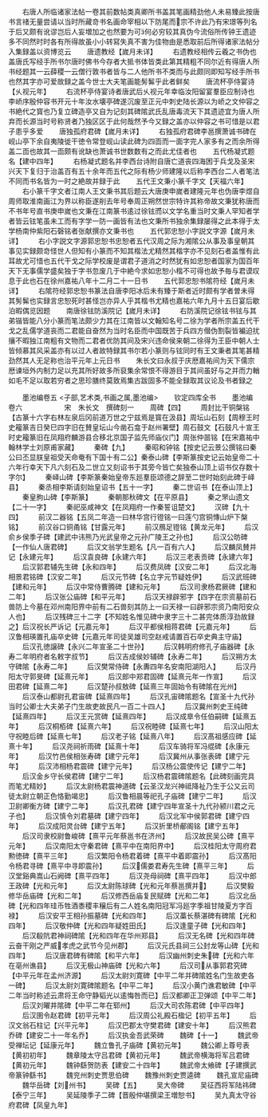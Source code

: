 <!-- { "loadSidebar": true } -->
　　右唐人所临诸家法帖一卷其前数帖类真卿所书盖其笔画精劲他人未易臻此按唐书言禇无量尝请以当时所藏竒书名画命宰相以下防尾而宗不许此乃有宋璟等列名于后又颇有讹谬岂后人妄増加之也然要为可何必穷较其真伪今流俗所传钟王遗迹多不同然时时各有所得故虽小小转冩失真不害为佳物由是悉取前后所得诸家法帖分入集録盖以资博览云
　　唐遗教经【嵗月未详】
　　右遗教经相传云羲之书伪也盖唐氏写经手所书尔唐时佛书今存者大抵书体皆类此第其精粗不同尔近有得唐人所书经题其一云薛稷一云僧行敦书者皆与二人他所书不类而与此颇同即知写经手所书也然其字亦可爱故録之盖今世士大夫笔画能髣髴乎此者鲜矣
　　唐流杯亭侍宴诗【乆视元年】
　　右流杯亭侍宴诗者唐武后乆视元年幸临汝阳留宴羣臣应制诗也李峤序殷仲容书开元十年汝水壊亭碑遂沉废至正元中刺史陆长源以为峤之文仲容之书絶代之寳也乃复立碑造亭又自为记刻其碑隂武氏乱唐毒流天下其遗迹宜为唐人所弃而长源当时号称贤者乃独区区于此何哉然予今又録之盖亦以仲容之书可惜是以君子患乎多爱
　　唐独孤府君碑【嵗月未详】
　　右独孤府君碑李邕撰萧诚书碑在岘山亭下余自夷陵徙干徳令常登岘山读此碑为四靣而一面字完人家多有之而余所得盖二靣也故其一靣颇有讹缺也萧诚书世数数有之而此尤佳者也
　　五代杨凝式题名【建中四年】
　　右杨凝式题名并李西台诗附自唐亡道丧四海困于兵戈及圣宋兴天下复归于治盖百有五十余年而五代之际有杨少师建隆以后称李西台二人者笔法不同而书名皆为一时之絶故并録于此
　　五代王文秉小篆千字文【天福六年】
　　右小篆千字文者江南人王文秉书其后题云大唐庚申嵗者建隆元年也伪唐李煜自周师取淮南画江为界以称臣遂削去年号奉周正朔然世宗特许其称帝故文秉犹称唐而不书年号直书庚申嵗也文秉在江南篆书逺过徐铉而以文学名重当时文秉人罕知者学者皆云铉笔虽未工而有字学一防一画皆有法也文秉所书独余集録屡得之此本得于太学杨南仲紫阳石磬铭者张献撰亦文秉书也
　　五代郭忠恕小字説文字源【嵗月未详】
　　右小字説文字源郭忠恕书忠恕者五代汉周之际为湘隂公从事及事皇朝其事见实録颇竒怪世人但知有小篆而不知其楷法尤精然其楷字亦不见刻石者盖惟有此耳故尤可惜也五代干戈之际学校废是谓君子道消之时然犹有如忠恕者国家为国百年天下无事儒学盛矣独于字书忽废几于中絶今求如忠恕小楷不可得也故予毎与君谟叹息于此也石在徐州嘉祐八年十二月二十一日书
　　五代郭忠恕书隂符经【嵗月未详】
　　右隂符经郭忠恕书篆法自唐李阳冰后未有臻于斯者近时颇有学者曽未得其髣髴也实録言忠恕死时甚怪岂亦异人乎其楷书尤精也嘉祐六年九月十五日宴后歇泊暇偶览因题
　　南唐徐铉防溪院记【嵗月未详】
　　右防溪院记徐铉书铉与其弟锴皆能八分小篆而笔法颇少力其在江南皆以文翰知名号二徐为学者所宗盖五代干戈之乱儒学道丧而二君能自奋然为当时名臣而中国既苦于兵四方僣伪割裂皆褊迫扰攘不暇独江南粗有文物而二君者优防其间及宋兴违命侯来朝二徐得为王臣中朝人士皆倾慕其风采盖亦有以过人者故特録其书尔若小篆则与铉同时有王文秉者其笔甚精劲然其人无足称也治平元年上元日书
　　朱长文曰永叔于庆厯嘉祐间为天下儒宗厯谏垣外内制力足以充其所好故多所裒集余常恨不得游目于其间虽好与之并而力輶如毛不足以取若穷者之思珍膳终莫致焉集古跋固多不能全録取其议论及书者録之

　　墨池编卷五
<子部,艺术类,书画之属,墨池编>
　　钦定四库全书
　　墨池编卷六　　　　　　宋　朱长文　撰碑刻一
　　周碑【四】
　　周封比干铜槃铭【古篆十六字右林左泉后冈前道万世之宁兹焉是寳在汲县】周坛山石刻【周穆王时史籕篆吉日癸巳四字旧在賛皇坛山今凿石龛于赵州署壁】周石鼓文【石鼓凡十宣王时史籕篆旧在凤翔府麟游县合移北京国子监先师庙仪门】周张仲噐铭【在宋嘉祐中翰林学士刘原甫家藏】
　　秦碑【九】
　　秦昭和钟铭【按史记云景公撰铭曰秦公曰丕显朕皇祖受天命奄有下国十有二公】秦泰山碑【李斯篆按史记云始皇帝二十六年行幸天下凡六刻石及二世立又刻诏书于其旁今皆亡矣独泰山顶上诏书仅存数十字尔】
　　秦峄山碑【李斯篆秦始皇帝东廵羣臣颂德之辞至二世时始刻此碑于峄县】
　　秦丞相李斯请刻始皇诏书【五十一字】
　　秦二世诏书【在泰山顶上】
　　秦皇朐山碑【李斯篆】
　　秦朝那秋碑文【在平原县】
　　秦之罘山遗文【二十一字】
　　秦祀巫咸神文【在凤翔府一作秦誓诅楚文】
　　汉碑【九十四】
　　前汉二器铭【五凤二年造一曰林华宫行镫铭一曰莲勺宫铜慱山炉下槃铭】
　　前汉谷口铜甬铭【甘露元年】
　　前汉鴈足镫铭【黄龙元年】
　　后汉俞乡侯季子碑【建武中讳熊乃光武皇帝之元孙广陵王之孙也】
　　后汉公昉碑【一作仙人唐君碑】
　　后汉文翁学生题名【凡一百有六人】
　　后汉麟凤賛并记【永建元年】
　　后汉袁良碑【永建六年】
　　后汉三老表贡碑【永建六年】
　　后汉郭君辅先生碑【永和四年】
　　后汉费凤碑【汉安二年】
　　后汉北海相景君铭碑【汉安二年】
　　后汉元节碑【名立字元节疑姓伊】
　　后汉武班碑【建和元年】
　　后汉中常侍曹腾碑【建和元年】
　　后汉司隶杨君厥碑【建和二年】
　　后汉张公庙碑【和平元年】
　　后汉天禄辟邪字【四字在宗资墓前石兽防上今墓在邓州南阳界中前有二石兽刻其防上一曰天禄一曰辟邪宗资乃南阳安众人也】
　　后汉残碑三十二字【不知姓名惟见碑中隶字三十二甚完体质淳劲故録之】后汉祝长严诉记【元嘉元年】
　　后汉平都侯相蒋君碑【元嘉元年】
　　后汉鲁相瑛置孔庙卒史碑【元嘉元年司徒吴雄司空赵戒请置百石卒史典主守庙】
　　后汉孔徳譲碑【永兴二年宣圣二十世孙】
　　后汉韩明府修孔子庙器碑【永寿二年明府者名敕字叔节】
　　后汉吉成侯妙辅碑【永寿二年】
　　后汉朔方太守碑隂【永寿二年】
　　后汉樊常侍碑【永夀四年名安南阳湖阳人】
　　后汉丹阳太守郭旻碑【延熹元年】
　　后汉郎中郑君固碑【延熹元年一作宣】
　　后汉田君碑【延熹二年】
　　后汉楚孙叔敖碑【延熹三年固始令有碑隂在光州】
　　后汉泰山都尉孔君宙碑【延熹四年】
　　后汉孔宙碑隂题名【宣圣十九代孙当时公卿士大夫弟子门生故吏故民凡一百二十四人】
　　后汉冀州刺史王纯碑【延熹四年】
　　后汉王元赏碑【延熹四年】
　　后汉成臯令任伯嗣碑【延熹五年】
　　后汉桐栢碑【延熹六年】
　　后汉祝睦碑【延熹七年】
　　后汉山阳太守祝睦后碑【延熹七年】
　　后汉老子铭【延熹八年】
　　后汉髙祖感应碑【延熹十年】
　　后汉尧祠祈雨碑【延熹十年】
　　后汉车骑将军冯绲碑【永康元年】
　　后汉竹邑侯相张寿碑【建宁元年】
　　后汉冀州从事张表碑【建宁元年】
　　后汉沛相杨君震碑【建宁元年】
　　后汉杨公震使传记【建宁二年】
　　后汉金乡守长侯君碑【建宁二年】
　　后汉杨君震碑隂题名【此碑刻画完具而笔尤精妙】
　　后汉太尉杨君震神道碑【云圣汉龙兴神祗降祉乃生于公又云司徒太尉立朝正色恪勤竭忠】
　　后汉鲁相晨等祀孔子庙碑【建宁二年】
　　后汉卫尉卿衡方碑【建宁二年】
　　后汉孔君碑【建宁四年宣圣十九代孙颍川君之元子也】
　　后汉慎令刘君墓碑【建宁四年】
　　后汉北军中侯郭君碑【建宁四年】
　　后汉成阳灵台碑【建宁五年】
　　后汉折里桥郙阁铭【建宁五年】
　　后汉司隶校尉鲁峻碑【熹平元年蔡邕书在济州】
　　后汉故民吴公碑【熹平元年】
　　后汉南阳太守秦君碑【熹平中在南阳界中】
　　后汉桂阳太守周府君勲徳碑【熹平三年】
　　后汉繁阳令杨君着碑【熹平中着即震孙】
　　后汉髙阳令杨君寻碑【熹平中寻即震孙】
　　后汉儒娄君寿先生碑【熹平三年】
　　后汉堂谿典嵩山石阙碑【熹平四年】
　　后汉尧母祠碑【熹平四年】
　　后汉中郎王政碑【光和元年】
　　后汉太尉陈球碑【光和元年蔡邕撰并】
　　后汉樊毅修华岳庙碑【光和二年】
　　后汉修西岳庙复民赋碑【光和二年】
　　后汉北岳碑【光和四年珪币牲酒黍稷丰穣后有二人姓名南阳冠军冯廵字季祖甘陵夏方字百禄】
　　后汉安平王相孙振墓碑【光和四年】
　　后汉藁长蔡湛碑有碑隂【光和四年】
　　后汉敬仲碑【光和四年疑姓田氏】
　　后汉逢童子碑【光和四年】
　　后汉殽阬君神祠碑隂【光和四年在华州郑县】
　　后汉无名碑【光和四年碑云奋干刚之严威孝虎之武节今见州郡】
　　后汉元氏县祠三公封龙等山碑【光和四年】
　　后汉唐君碑有碑隂【和平六年】
　　后汉幽州刺史朱碑【光和六年在亳州谯县】
　　后汉无极山神庙碑【光和六年】
　　后汉司从事郭君究碑【中平元年在孟州济源】
　　后汉太尉刘寛碑【中平二年并碑隂姓名门生故吏各一碑】
　　后汉太尉刘寛碑隂题名【中平二年】
　　后汉小黄门谯君敏碑【中平二年当时称述云肃将王命守静韬光以逺悔咎而已】后汉都卿正卫弹颂【中平二年】
　　后汉刘曜井隂碑【中平二年在郓州】
　　后汉大司农陈君碑【中平四年】
　　后汉圉令赵君碑【初平元年】
　　后汉周公礼殿石楹记【初平五年】
　　后汉文翁石柱记【兴平元年】
　　后汉巴郡太守樊君碑【建安十年】
　　后汉熊君乔碑【建安二十一年名乔】
　　后汉执金吾武荣碑
　　魏碑【十一】
　　魏武帝受禅坛记【延康元年】
　　魏立鲁孔子庙碑【黄初元年】
　　魏公卿上尊号表【黄初初年】
　　魏章陵太守吕君碑【黄初元年】
　　魏武帝横海将军吕君碑【黄初元年】
　　魏钟繇贺防表【建安二十四年】
　　魏武帝太飨碑【子建撰武帝篆钟繇书】
　　魏兖州刺史贾思伯碑
　　魏豫州刺史贾逵碑
　　魏孔宣尼庙碑
　　魏华岳碑【刘州书】
　　吴碑【五】
　　吴大帝碑
　　吴征西将军陆祎碑【泰宁三年】
　　吴延陵季子二碑【晋殷仲堪撰梁王増恕书】
　　吴九真太守谷府君碑【凤皇九年】
